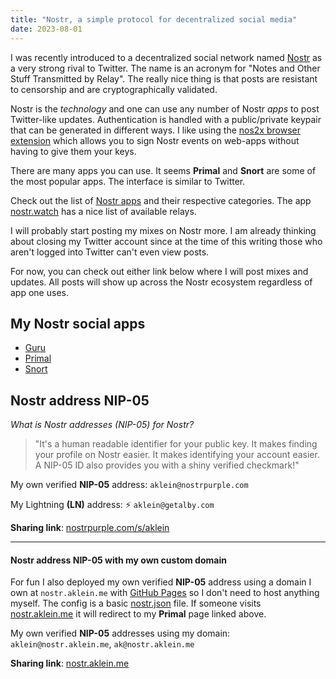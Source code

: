 ```yaml
---
title: "Nostr, a simple protocol for decentralized social media"
date: 2023-08-01
---
```

I was recently introduced to a decentralized social network named <a href="https://nostr.com/" target="_blank">Nostr</a> as a very strong rival to Twitter. The name is an acronym for "Notes and Other Stuff Transmitted by Relay". The really nice thing is that posts are resistant to censorship and are cryptographically validated.

Nostr is the _technology_ and one can use any number of Nostr _apps_ to post Twitter-like updates. Authentication is handled with a public/private keypair that can be generated in different ways. I like using the <a href="https://chrome.google.com/webstore/detail/nos2x/kpgefcfmnafjgpblomihpgmejjdanjjp" target="_blank">nos2x browser extension</a> which allows you to sign Nostr events on web-apps without having to give them your keys.

There are many apps you can use. It seems **Primal** and **Snort** are some of the most popular apps. The interface is similar to Twitter.

 Check out the list of <a href="https://www.nostrapps.com/" target="_blank">Nostr apps</a> and their respective categories. The app <a href="https://nostr.watch/relays/find" target="_blank">nostr.watch</a> has a nice list of available relays.

I will probably start posting my mixes on Nostr more. I am already thinking about closing my Twitter account since at the time of this writing those who aren't logged into Twitter can't even view posts.

For now, you can check out either link below where I will post mixes and updates. All posts will show up across the Nostr ecosystem regardless of app one uses.

## My Nostr social apps
* [Guru](https://www.nostr.guru/p/b7f87bb8b2528a4733ffdac2993f805732b8972353101a3a66efe9bcee4919c2 "My Nostr.Guru social network page")
* [Primal](https://primal.net/p/npub1klu8hw9j229ywvllmtpfj0uq2uet39er2vgp5wnxal5memjfr8pqcflc2w "My Primal social network page")
* [Snort](https://snort.social/p/npub1klu8hw9j229ywvllmtpfj0uq2uet39er2vgp5wnxal5memjfr8pqcflc2w "My Snort social network page")

## Nostr address NIP-05
_What is Nostr addresses (NIP-05) for Nostr?_

>"It's a human readable identifier for your public key. It makes finding your profile on Nostr easier. It makes identifying your account easier. A NIP-05 ID also provides you with a shiny verified checkmark!"

My own verified **NIP-05** address: `aklein@nostrpurple.com`

My Lightning **(LN)** address: ⚡ `aklein@getalby.com`

**Sharing link**: <a href="https://nostrpurple.com/s/aklein" target="_blank">nostrpurple.com/s/aklein</a>

---

#### Nostr address NIP-05 with my own custom domain
For fun I also deployed my own verified **NIP-05** address using a domain I own at `nostr.aklein.me` with <a href="https://github.com/KDN-Cloud/nip-05" target="_blank">GitHub Pages</a> so I don't need to host anything myself. The config is a basic <a href="https://nostr.aklein.me/.well-known/nostr.json" target="_blank">nostr.json</a> file. If someone visits <a href="https://nostr.aklein.me" target="_blank">nostr.aklein.me</a> it will redirect to my **Primal** page linked above.

My own verified **NIP-05** addresses using my domain: `aklein@nostr.aklein.me`, `ak@nostr.aklein.me`

**Sharing link**: <a href="https://primal.net/p/npub1klu8hw9j229ywvllmtpfj0uq2uet39er2vgp5wnxal5memjfr8pqcflc2w/" target="_blank">nostr.aklein.me</a>
